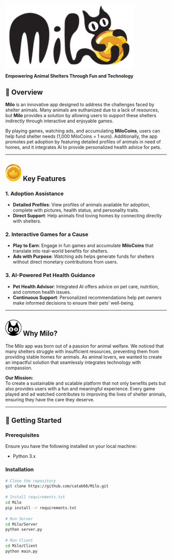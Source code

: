 <img src="https://raw.githubusercontent.com/catab60/Milo/refs/heads/main/Milo/Client/AppAssets/MiloSmallLogo.png" width="400">


**Empowering Animal Shelters Through Fun and Technology**

## 📜 Overview
**Milo** is an innovative app designed to address the challenges faced by shelter animals. Many animals are euthanized due to a lack of resources, but **Milo** provides a solution by allowing users to support these shelters indirectly through interactive and enjoyable games.

By playing games, watching ads, and accumulating **MiloCoins**, users can help fund shelter needs (1,000 MiloCoins = 1 euro). Additionally, the app promotes pet adoption by featuring detailed profiles of animals in need of homes, and it integrates AI to provide personalized health advice for pets.

---

##  <img src="https://raw.githubusercontent.com/catab60/Milo/refs/heads/main/Milo/Client/AppAssets/coin.png" width=50> Key Features


### 1. **Adoption Assistance**
- **Detailed Profiles**: View profiles of animals available for adoption, complete with pictures, health status, and personality traits.
- **Direct Support**: Help animals find loving homes by connecting directly with shelters.

### 2. **Interactive Games for a Cause**
- **Play to Earn**: Engage in fun games and accumulate **MiloCoins** that translate into real-world benefits for shelters.
- **Ads with Purpose**: Watching ads helps generate funds for shelters without direct monetary contributions from users.

### 3. **AI-Powered Pet Health Guidance**
- **Pet Health Advisor**: Integrated AI offers advice on pet care, nutrition, and common health issues.
- **Continuous Support**: Personalized recommendations help pet owners make informed decisions to ensure their pets’ well-being.

---

## ![image1](https://raw.githubusercontent.com/catab60/Milo/refs/heads/main/Milo/Client/AppAssets/MiloAvatar.png) Why Milo?
The Milo app was born out of a passion for animal welfare. We noticed that many shelters struggle with insufficient resources, preventing them from providing stable homes for animals. As animal lovers, we wanted to create an impactful solution that seamlessly integrates technology with compassion.

**Our Mission:**  
To create a sustainable and scalable platform that not only benefits pets but also provides users with a fun and meaningful experience. Every game played and ad watched contributes to improving the lives of shelter animals, ensuring they have the care they deserve.

---

## 🚀 Getting Started

### Prerequisites
Ensure you have the following installed on your local machine:
- Python 3.x

### Installation
```bash
# Clone the repository
git clone https://github.com/catab60/Milo.git

# Install requirements.txt
cd Milo
pip install -r requirements.txt

# Run Server
cd Milo/Server
python server.py

# Run Client
cd Milo/Client
python main.py


